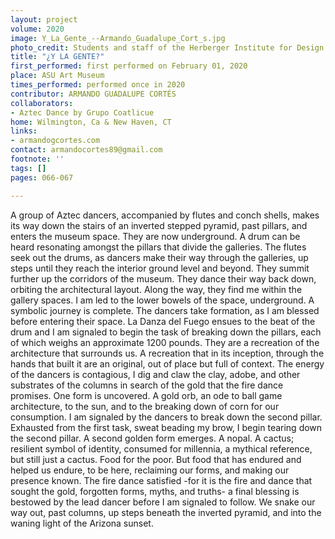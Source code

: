 ```yaml
---
layout: project
volume: 2020
image: Y_La_Gente_--Armando_Guadalupe_Cort_s.jpg
photo_credit: Students and staff of the Herberger Institute for Design and the Arts
title: "¿Y LA GENTE?"
first_performed: first performed on February 01, 2020
place: ASU Art Museum
times_performed: performed once in 2020
contributor: ARMANDO GUADALUPE CORTÉS
collaborators:
- Aztec Dance by Grupo Coatlicue
home: Wilmington, Ca & New Haven, CT
links:
- armandogcortes.com
contact: armandocortes89@gmail.com
footnote: ''
tags: []
pages: 066-067

---
```


A group of Aztec dancers, accompanied by flutes and conch shells, makes its way down the stairs of an inverted stepped pyramid, past pillars, and enters the museum space. They are now underground. A drum can be heard resonating amongst the pillars that divide the galleries. The flutes seek out the drums, as dancers make their way through the galleries, up steps until they reach  the interior ground level and beyond. They summit further up the corridors of the museum. They dance their way back down, orbiting the architectural layout.
 Along the way, they find me within the gallery spaces. I am led to the lower bowels of the space, underground. A symbolic journey is complete. The dancers take formation, as I am blessed before entering their space. La Danza del Fuego ensues to the beat of the drum and I am signaled to begin the task of breaking down the pillars, each of which weighs an approximate 1200 pounds. They are a recreation of the architecture that surrounds us. A recreation that in its inception, through the hands that built it are an original, out of place but full of context.
 The energy of the dancers is contagious, I dig and claw the clay, adobe, and other substrates of the columns in search of the gold that the fire dance promises. One form is uncovered. A gold orb, an ode to ball game architecture, to the sun, and to the breaking down of corn for our consumption. I am signaled by the dancers to break down the second pillar. Exhausted from the first task, sweat beading my brow, I begin tearing down the second pillar. A second golden form emerges. A nopal. A cactus; resilient symbol of identity, consumed for millennia, a mythical reference, but still just a cactus. Food for the poor. But food that has endured and helped us endure, to be here, reclaiming our forms, and making our presence known.
 The fire dance satisfied -for it is the fire and dance that sought the gold, forgotten forms, myths, and truths- a final blessing is bestowed by the lead dancer before I am signaled to follow. We snake our way out, past columns, up steps beneath the inverted pyramid, and into the waning light of the Arizona sunset.
